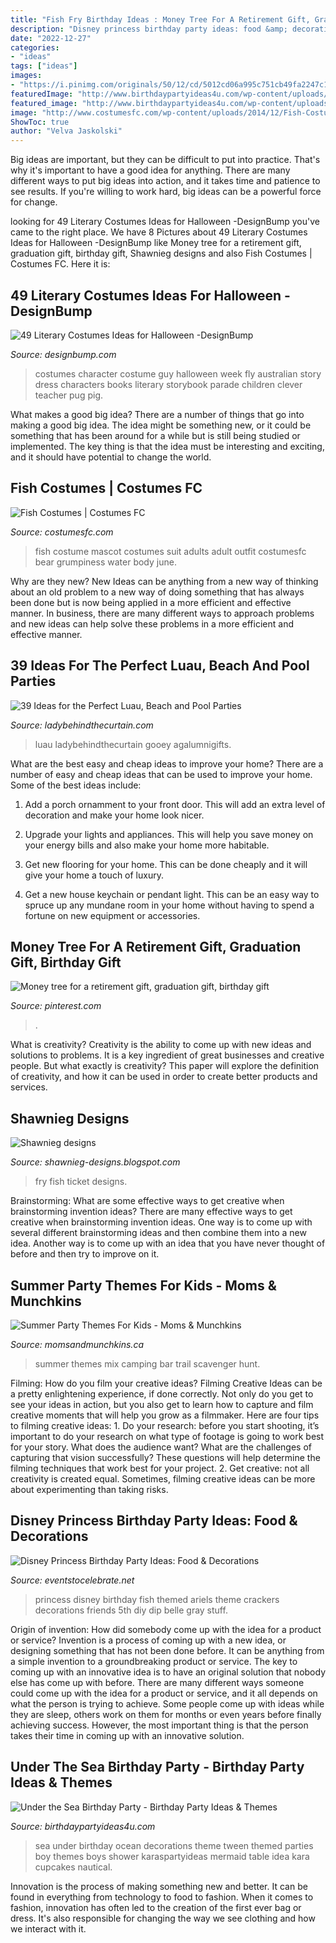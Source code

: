 ```yaml
---
title: "Fish Fry Birthday Ideas : Money Tree For A Retirement Gift, Graduation Gift, Birthday Gift"
description: "Disney princess birthday party ideas: food &amp; decorations"
date: "2022-12-27"
categories:
- "ideas"
tags: ["ideas"]
images:
- "https://i.pinimg.com/originals/50/12/cd/5012cd06a995c751cb49fa2247c13a8e.jpg"
featuredImage: "http://www.birthdaypartyideas4u.com/wp-content/uploads/2015/05/Under-the-Sea-Birthday-Party-tablesetting-550x825.jpg"
featured_image: "http://www.birthdaypartyideas4u.com/wp-content/uploads/2015/05/Under-the-Sea-Birthday-Party-tablesetting-550x825.jpg"
image: "http://www.costumesfc.com/wp-content/uploads/2014/12/Fish-Costume.jpg"
ShowToc: true
author: "Velva Jaskolski"
---
```



Big ideas are important, but they can be difficult to put into practice. That's why it's important to have a good idea for anything. There are many different ways to put big ideas into action, and it takes time and patience to see results. If you're willing to work hard, big ideas can be a powerful force for change.

	

		
looking for 49 Literary Costumes Ideas for Halloween -DesignBump you've came to the right place. We have 8 Pictures about 49 Literary Costumes Ideas for Halloween -DesignBump like Money tree for a retirement gift, graduation gift, birthday gift, Shawnieg designs and also Fish Costumes | Costumes FC. Here it is:
		
    
## 49 Literary Costumes Ideas For Halloween -DesignBump

<img loading=lazy src="http://cdn.designbump.com/wp-content/uploads/2015/09/enhanced-13608-1443034110-2.jpg" onerror="this.onerror=null;this.src='https://tse1.mm.bing.net/th?id=OIP.V-4Fqdja1oCf72QhrmHg7wHaLI&amp;pid=15.1';" alt="49 Literary Costumes Ideas for Halloween -DesignBump">

_Source: designbump.com_

>costumes character costume guy halloween week fly australian story dress characters books literary storybook parade children clever teacher pug pig. 

	

What makes a good big idea?
There are a number of things that go into making a good big idea. The idea might be something new, or it could be something that has been around for a while but is still being studied or implemented. The key thing is that the idea must be interesting and exciting, and it should have potential to change the world.

    
## Fish Costumes | Costumes FC

<img loading=lazy src="http://www.costumesfc.com/wp-content/uploads/2014/12/Fish-Costume.jpg" onerror="this.onerror=null;this.src='https://tse4.mm.bing.net/th?id=OIP.eXptubpBvnr5rzY7Hpu0BAHaL0&amp;pid=15.1';" alt="Fish Costumes | Costumes FC">

_Source: costumesfc.com_

>fish costume mascot costumes suit adults adult outfit costumesfc bear grumpiness water body june. 

	

Why are they new?
New Ideas can be anything from a new way of thinking about an old problem to a new way of doing something that has always been done but is now being applied in a more efficient and effective manner. In business, there are many different ways to approach problems and new ideas can help solve these problems in a more efficient and effective manner.

    
## 39 Ideas For The Perfect Luau, Beach And Pool Parties

<img loading=lazy src="https://www.ladybehindthecurtain.com/wp-content/uploads/2014/06/39-Ideas-for-the-Perfect-Luau-Beach-and-Pool-Parties-Lady-Behind-The-Curtain-11.jpg" onerror="this.onerror=null;this.src='https://tse3.mm.bing.net/th?id=OIP.pAZ4pAFWGREufWJ5vwJmXgHaKl&amp;pid=15.1';" alt="39 Ideas for the Perfect Luau, Beach and Pool Parties">

_Source: ladybehindthecurtain.com_

>luau ladybehindthecurtain gooey agalumnigifts. 

	

What are the best easy and cheap ideas to improve your home?
There are a number of easy and cheap ideas that can be used to improve your home. Some of the best ideas include:
1. Add a porch ornamment to your front door. This will add an extra level of decoration and make your home look nicer.

2. Upgrade your lights and appliances. This will help you save money on your energy bills and also make your home more habitable.

3. Get new flooring for your home. This can be done cheaply and it will give your home a touch of luxury.

4. Get a new house keychain or pendant light. This can be an easy way to spruce up any mundane room in your home without having to spend a fortune on new equipment or accessories.

    
## Money Tree For A Retirement Gift, Graduation Gift, Birthday Gift

<img loading=lazy src="https://i.pinimg.com/originals/50/12/cd/5012cd06a995c751cb49fa2247c13a8e.jpg" onerror="this.onerror=null;this.src='https://tse3.mm.bing.net/th?id=OIP.If66VsRLxLOrpdCR0zSbCgHaQ-&amp;pid=15.1';" alt="Money tree for a retirement gift, graduation gift, birthday gift">

_Source: pinterest.com_

>. 

	

What is creativity?
Creativity is the ability to come up with new ideas and solutions to problems. It is a key ingredient of great businesses and creative people. But what exactly is creativity? This paper will explore the definition of creativity, and how it can be used in order to create better products and services.

    
## Shawnieg Designs

<img loading=lazy src="http://2.bp.blogspot.com/-IOQdsJDAFr0/TxhlXbIy0HI/AAAAAAAAAYA/ZD-qJf24jJ4/s1600/fish+fry+ticket.jpg" onerror="this.onerror=null;this.src='https://tse2.mm.bing.net/th?id=OIP.sy2vCLGRes6TgNvP3wdMDgHaEc&amp;pid=15.1';" alt="Shawnieg designs">

_Source: shawnieg-designs.blogspot.com_

>fry fish ticket designs. 

	

Brainstorming: What are some effective ways to get creative when brainstorming invention ideas?
There are many effective ways to get creative when brainstorming invention ideas. One way is to come up with several different brainstorming ideas and then combine them into a new idea. Another way is to come up with an idea that you have never thought of before and then try to improve on it.

    
## Summer Party Themes For Kids - Moms &amp; Munchkins

<img loading=lazy src="https://www.momsandmunchkins.ca/wp-content/uploads/2014/07/trail-mix-bar.jpg" onerror="this.onerror=null;this.src='https://tse2.mm.bing.net/th?id=OIP.JiAGibBMABW53YtNPthEFAHaLs&amp;pid=15.1';" alt="Summer Party Themes For Kids - Moms &amp; Munchkins">

_Source: momsandmunchkins.ca_

>summer themes mix camping bar trail scavenger hunt. 

	

Filming: How do you film your creative ideas?
Filming Creative Ideas can be a pretty enlightening experience, if done correctly. Not only do you get to see your ideas in action, but you also get to learn how to capture and film creative moments that will help you grow as a filmmaker. Here are four tips to filming creative ideas: 1. Do your research: before you start shooting, it’s important to do your research on what type of footage is going to work best for your story. What does the audience want? What are the challenges of capturing that vision successfully? These questions will help determine the filming techniques that work best for your project. 2. Get creative: not all creativity is created equal. Sometimes, filming creative ideas can be more about experimenting than taking risks.

    
## Disney Princess Birthday Party Ideas: Food &amp; Decorations

<img loading=lazy src="https://eventstocelebrate.net/wp-content/uploads/2015/07/Princess-Party-Food-Ariels-Fish-Friends.jpg" onerror="this.onerror=null;this.src='https://tse3.mm.bing.net/th?id=OIP.Jady5aOHwvvVxbCoAY4NTwHaLG&amp;pid=15.1';" alt="Disney Princess Birthday Party Ideas: Food &amp; Decorations">

_Source: eventstocelebrate.net_

>princess disney birthday fish themed ariels theme crackers decorations friends 5th diy dip belle gray stuff. 

	

Origin of invention: How did somebody come up with the idea for a product or service?
Invention is a process of coming up with a new idea, or designing something that has not been done before. It can be anything from a simple invention to a groundbreaking product or service. The key to coming up with an innovative idea is to have an original solution that nobody else has come up with before. There are many different ways someone could come up with the idea for a product or service, and it all depends on what the person is trying to achieve. Some people come up with ideas while they are sleep, others work on them for months or even years before finally achieving success. However, the most important thing is that the person takes their time in coming up with an innovative solution.

    
## Under The Sea Birthday Party - Birthday Party Ideas &amp; Themes

<img loading=lazy src="http://www.birthdaypartyideas4u.com/wp-content/uploads/2015/05/Under-the-Sea-Birthday-Party-tablesetting-550x825.jpg" onerror="this.onerror=null;this.src='https://tse4.mm.bing.net/th?id=OIP.iecS-MwipbXzXEYVrm_qUQHaLH&amp;pid=15.1';" alt="Under the Sea Birthday Party - Birthday Party Ideas &amp; Themes">

_Source: birthdaypartyideas4u.com_

>sea under birthday ocean decorations theme tween themed parties boy themes boys shower karaspartyideas mermaid table idea kara cupcakes nautical. 

	

Innovation is the process of making something new and better. It can be found in everything from technology to food to fashion. When it comes to fashion, innovation has often led to the creation of the first ever bag or dress. It's also responsible for changing the way we see clothing and how we interact with it.


